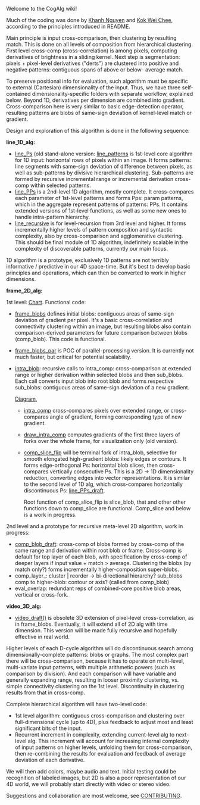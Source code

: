 Welcome to the CogAlg wiki!

Much of the coding was done by [Khanh Nguyen](https://github.com/khanh93vn/CogAlg) and [Kok Wei Chee](https://github.com/kwcckw/CogAlg), according to the principles introduced in README.

Main principle is input cross-comparison, then clustering by resulting match. This is done on all levels of composition from hierarchical clustering. First level cross-comp (cross-correlation) is among pixels, computing derivatives of brightness in a sliding kernel. Next step is segmentation: pixels + pixel-level derivatives ("derts") are clustered into positive and negative patterns: contiguous spans of above or below- average match.

To preserve positional info for evaluation, such algorithm must be specific to external (Cartesian) dimensionality of the input. 
Thus, we have three self-contained dimensionality-specific folders with separate workflow, explained below.
Beyond 1D, derivatives per dimension are combined into gradient. Cross-comparison here is very similar to basic edge-detection operator, resulting patterns are blobs of same-sign deviation of kernel-level match or gradient.

Design and exploration of this algorithm is done in the following sequence:


**line_1D_alg:**

- [line_Ps](https://github.com/boris-kz/CogAlg/blob/master/line_1D_alg/line_P.py) (old stand-alone version: [line_patterns](https://github.com/boris-kz/CogAlg/blob/master/line_1D_alg/line_patterns.py) is 1st-level core algorithm for 1D input: horizontal rows of pixels within an image. It forms patterns: line segments with same-sign deviation of difference between pixels, as well as sub-patterns by divisive hierarchical clustering. Sub-patterns are formed by recursive incremental range or incremental derivation cross-comp within selected patterns.  
- [line_PPs](https://github.com/boris-kz/CogAlg/blob/master/line_1D_alg/line_PPs.py) is a 2nd-level 1D algorithm, mostly complete. It cross-compares each parameter of 1st-level patterns and forms Pps: param patterns, which in the aggregate represent patterns of patterns: PPs. It contains extended versions of 1st-level functions, as well as some new ones to handle intra-pattern hierarchy. 
- [line_recursive](https://github.com/boris-kz/CogAlg/blob/master/line_1D_alg/line_recursive.py) is for level-recursion from 3rd level and higher. It forms incrementally higher levels of pattern composition and syntactic complexity, also by cross-comparison and agglomerative clustering. This should be final module of 1D algorithm, indefinitely scalable in the complexity of discoverable patterns, currently our main focus.

1D algorithm is a prototype, exclusively 1D patterns are not terribly informative / predictive in our 4D space-time. But it's best to develop basic principles and operations, which can then be converted to work in higher dimensions.


**frame_2D_alg:**

 1st level: [Chart](https://github.com/boris-kz/CogAlg/blob/master/frame_2D_alg/Illustrations/1st_level_2D_alg.png).
 Functional code:

- [frame_blobs](https://github.com/boris-kz/CogAlg/blob/master/frame_2D_alg/frame_blobs.py) defines initial blobs: contiguous areas of same-sign deviation of gradient per pixel. It's a basic cross-correlation and connectivity clustering within an image, but resulting blobs also contain comparison-derived parameters for future comparison between blobs (comp_blob). This code is functional. 
- [frame_blobs_par](https://github.com/boris-kz/CogAlg/blob/master/frame_2D_alg/frame_blobs_par.py) is POC of parallel-processing version. It is currently not much faster, but critical for potential scalability. 

- [intra_blob](https://github.com/boris-kz/CogAlg/tree/master/frame_2D_alg/intra_blob): recursive calls to intra_comp: cross-comparison at extended range or higher derivation within selected blobs and then sub_blobs. Each call converts input blob into root blob and forms respective sub_blobs: contiguous areas of same-sign deviation of a new gradient.

  [Diagram](https://github.com/boris-kz/CogAlg/blob/master/frame_2D_alg/Illustrations/intra_blob_scheme.png), 
   
  - [intra_comp](https://github.com/boris-kz/CogAlg/blob/master/frame_2D_alg/intra_comp.py) cross-compares pixels over extended range, or cross-compares angle of gradient, forming corresponding type of new gradient.
  - [draw_intra_comp](https://github.com/boris-kz/CogAlg/blob/master/frame_2D_alg/draw_intra_comp.py) computes gradients of the first three layers of forks over the whole frame, for visualization only (old version).
    
  - [comp_slice_flip](https://github.com/boris-kz/CogAlg/blob/master/frame_2D_alg/comp_slice_flip.py) will be terminal fork of intra_blob, selective for smooth elongated high-gradient blobs: likely edges or contours. It forms edge-orthogonal Ps: horizontal blob slices, then cross-compares vertically consecutive Ps. This is a 2D -> 1D dimensionality reduction, converting edges into vector representations. It is similar to the second level of 1D alg, which cross-compares horizontally discontinuous Ps: [line_PPs_draft](https://github.com/boris-kz/CogAlg/blob/master/line_1D_alg/line_PPs_draft.py). 

    Root function of comp_slice_flip is slice_blob, that and other other functions down to comp_slice are functional. Comp_slice and below is a work in progress.
  
 2nd level and a prototype for recursive meta-level 2D algorithm, work in progress:
 
   - [comp_blob_draft](https://github.com/boris-kz/CogAlg/blob/master/frame_2D_alg/comp_blob_draft.py): cross-comp of blobs formed by cross-comp of the same range and derivation within root blob or frame. 
     Cross-comp is default for top layer of each blob, with specification by cross-comp of deeper layers if input value + match > average. Clustering the blobs (by match only?) forms incrementally higher-composition super-blobs.
   - comp_layer_: cluster | reorder -> bi-directional hierarchy? sub_blobs comp to higher-blob: contour or axis?
     (called from comp_blob) 
   - eval_overlap: redundant reps of combined-core positive blob areas, vertical or cross-fork. 
    
  
**video_3D_alg:**

- [video_draft()](https://github.com/boris-kz/CogAlg/blob/master/video_3D_alg/video_draft.py) is obsolete 3D extension of pixel-level cross-correlation, as in frame_blobs. Eventually, it will extend all of 2D alg with time dimension. This version will be made fully recursive and hopefully effective in real world.


Higher levels of each D-cycle algorithm will do discontinuous search among dimensionally-complete patterns: blobs or graphs. The most complex part there will be cross-comparison, because it has to operate on multi-level, multi-variate input patterns, with multiple arithmetic powers (such as comparison by division). And each comparison will have variable and generally expanding range, resulting in looser proximity clustering, vs. simple connectivity clustering on the 1st level. Discontinuity in clustering results from that in cross-comp. 

Complete hierarchical algorithm will have two-level code: 

- 1st level algorithm: contiguous cross-comparison and clustering over full-dimensional cycle (up to 4D), plus feedback to adjust most and least significant bits of the input. 
- Recurrent increment in complexity, extending current-level alg to next-level alg. This increment will account for increasing internal complexity of input patterns on higher levels, unfolding them for cross-comparison, then re-combining the results for evaluation and feedback of average deviation of each derivative.

We will then add colors, maybe audio and text. Initial testing could be recognition of labeled images, but 2D is also a poor representation of our 4D world, we will probably start directly with video or stereo video.

Suggestions and collaboration are most welcome, see [CONTRIBUTING](https://github.com/boris-kz/CogAlg/blob/master/CONTRIBUTING.md).